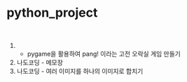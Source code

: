 <h1>python_project</h1><br>

1.  - pygame을 활용하여 pang! 이라는 고전 오락실 게임 만들기
2. 나도코딩 - 메모장
3. 나도코딩 - 여러 이미지를 하나의 이미지로 합치기
